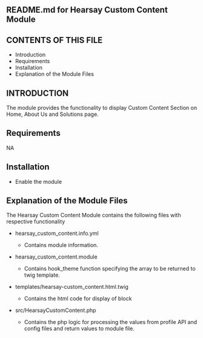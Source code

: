README.md for Hearsay Custom Content Module
-------------------------------------

CONTENTS OF THIS FILE
---------------------
* Introduction
* Requirements
* Installation
* Explanation of the Module Files

INTRODUCTION
------------
The module provides the functionality to display Custom Content Section on Home, About Us and Solutions page.

Requirements
------------
NA

Installation
------------
- Enable the module

Explanation of the Module Files
--------------------------------
The Hearsay Custom Content Module contains the following files with respective functionality

- hearsay_custom_content.info.yml
  - Contains module information.

- hearsay_custom_content.module
  - Contains hook_theme function specifying the array to be returned to twig template.
  
- templates/hearsay-custom_content.html.twig
  - Contains the html code for display of block

- src/HearsayCustomContent.php
  - Contains the php logic for processing the values from profile API and config files and return values to module file.